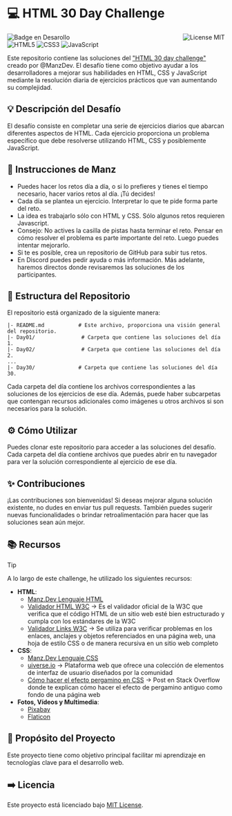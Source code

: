 # 💻 HTML 30 Day Challenge
![Badge en Desarollo](https://img.shields.io/badge/STATUS-EN%20DESAROLLO-green)
<img align="right" alt="License MIT" src="https://img.shields.io/badge/LICENSE-MIT-green" /> <br/>
![HTML5](https://img.shields.io/badge/HTML5-%23E34F26.svg?style=flat-square&logo=html5&logoColor=white)
![CSS3](https://img.shields.io/badge/-CSS3-1572B6?style=flat-square&logo=css3&logoColor=white")
![JavaScript](https://img.shields.io/badge/-JavaScript-F7DF1E?style=flat-square&logo=javascript&logoColor=black)

Este repositorio contiene las soluciones del ["HTML 30 day challenge"](https://lenguajehtml.com/challenge/) creado por @ManzDev. El desafío tiene como objetivo ayudar a los desarrolladores a mejorar sus habilidades en HTML, CSS y JavaScript mediante la resolución diaria de ejercicios prácticos que van aumentando su complejidad.

## 💡 Descripción del Desafío
El desafío consiste en completar una serie de ejercicios diarios que abarcan diferentes aspectos de HTML. Cada ejercicio proporciona un problema específico que debe resolverse utilizando HTML, CSS y posiblemente JavaScript.

## 🤖 Instrucciones de Manz
- Puedes hacer los retos día a día, o si lo prefieres y tienes el tiempo necesario, hacer varios retos al día. ¡Tú decides!
- Cada día se plantea un ejercicio. Interpretar lo que te pide forma parte del reto.
- La idea es trabajarlo sólo con HTML y CSS. Sólo algunos retos requieren Javascript.
- Consejo: No actives la casilla de pistas hasta terminar el reto. Pensar en cómo resolver el problema es parte importante del reto. Luego puedes intentar mejorarlo.
- Si te es posible, crea un repositorio de GitHub para subir tus retos.
- En Discord puedes pedir ayuda o más información. Más adelante, haremos directos donde revisaremos las soluciones de los participantes.

## 📂 Estructura del Repositorio
El repositorio está organizado de la siguiente manera:

```
|- README.md           # Este archivo, proporciona una visión general del repositorio.
|- Day01/               # Carpeta que contiene las soluciones del día 1.
|- Day02/               # Carpeta que contiene las soluciones del día 2.
...
|- Day30/              # Carpeta que contiene las soluciones del día 30.
```
Cada carpeta del día contiene los archivos correspondientes a las soluciones de los ejercicios de ese día. Además, puede haber subcarpetas que contengan recursos adicionales como imágenes u otros archivos si son necesarios para la solución.

## ⚙ Cómo Utilizar
Puedes clonar este repositorio para acceder a las soluciones del desafío. Cada carpeta del día contiene archivos que puedes abrir en tu navegador para ver la solución correspondiente al ejercicio de ese día.

## ✨ Contribuciones
¡Las contribuciones son bienvenidas! Si deseas mejorar alguna solución existente, no dudes en enviar tus pull requests. También puedes sugerir nuevas funcionalidades o brindar retroalimentación para hacer que las soluciones sean aún mejor.

## 📚 Recursos
> [!TIP]
> A lo largo de este challenge, he utilizado los siguientes recursos:
> - **HTML**:
>    - [Manz.Dev Lenguaje HTML](https://lenguajehtml.com/html/)
>    - [Validador HTML W3C](https://validator.w3.org/) → Es el validador oficial de la W3C que verifica que el código HTML de un sitio web esté bien estructurado y cumpla con los estándares de la W3C
>    - [Validador Links W3C](https://validator.w3.org/checklink) → Se utiliza para verificar problemas en los enlaces, anclajes y objetos referenciados en una página web, una hoja de estilo CSS o de manera recursiva en un sitio web completo
> - **CSS**:
>    - [Manz.Dev Lenguaje CSS](https://lenguajecss.com/css/)
>    - [uiverse.io](https://uiverse.io/elements) → Plataforma web que ofrece una colección de elementos de interfaz de usuario diseñados por la comunidad
>    - [Cómo hacer el efecto pergamino en CSS](https://stackoverflow.com/questions/14585101/old-paper-background-texture-with-just-css) → Post en Stack Overflow donde te explican cómo hacer el efecto de pergamino antiguo como fondo de una página web
> - **Fotos, Vídeos y Multimedia**:
>    - [Pixabay](https://pixabay.com/es/)
>    - [Flaticon](https://www.flaticon.es/)


## 🎯 Propósito del Proyecto
Este proyecto tiene como objetivo principal facilitar mi aprendizaje en tecnologías clave para el desarrollo web. 

## ➡️ Licencia
Este proyecto está licenciado bajo [MIT License](https://opensource.org/license/mit/).

